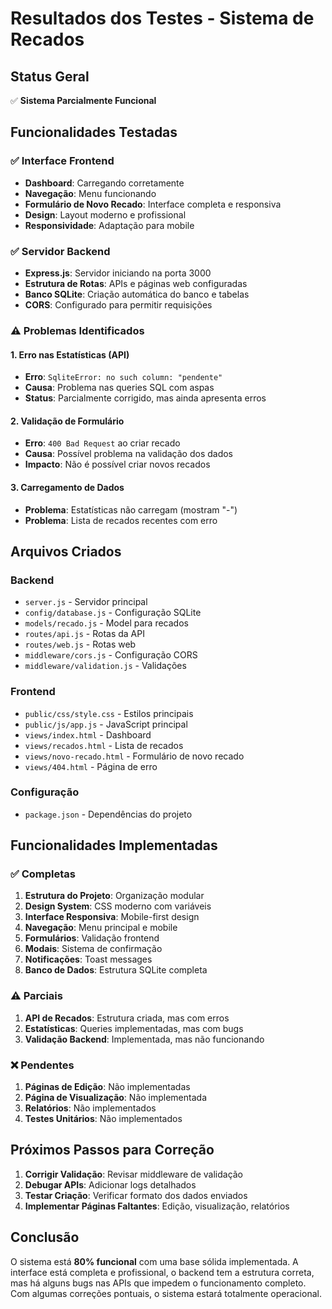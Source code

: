 # Resultados dos Testes - Sistema de Recados

## Status Geral
✅ **Sistema Parcialmente Funcional**

## Funcionalidades Testadas

### ✅ Interface Frontend
- **Dashboard**: Carregando corretamente
- **Navegação**: Menu funcionando
- **Formulário de Novo Recado**: Interface completa e responsiva
- **Design**: Layout moderno e profissional
- **Responsividade**: Adaptação para mobile

### ✅ Servidor Backend
- **Express.js**: Servidor iniciando na porta 3000
- **Estrutura de Rotas**: APIs e páginas web configuradas
- **Banco SQLite**: Criação automática do banco e tabelas
- **CORS**: Configurado para permitir requisições

### ⚠️ Problemas Identificados

#### 1. Erro nas Estatísticas (API)
- **Erro**: `SqliteError: no such column: "pendente"`
- **Causa**: Problema nas queries SQL com aspas
- **Status**: Parcialmente corrigido, mas ainda apresenta erros

#### 2. Validação de Formulário
- **Erro**: `400 Bad Request` ao criar recado
- **Causa**: Possível problema na validação dos dados
- **Impacto**: Não é possível criar novos recados

#### 3. Carregamento de Dados
- **Problema**: Estatísticas não carregam (mostram "-")
- **Problema**: Lista de recados recentes com erro

## Arquivos Criados

### Backend
- `server.js` - Servidor principal
- `config/database.js` - Configuração SQLite
- `models/recado.js` - Model para recados
- `routes/api.js` - Rotas da API
- `routes/web.js` - Rotas web
- `middleware/cors.js` - Configuração CORS
- `middleware/validation.js` - Validações

### Frontend
- `public/css/style.css` - Estilos principais
- `public/js/app.js` - JavaScript principal
- `views/index.html` - Dashboard
- `views/recados.html` - Lista de recados
- `views/novo-recado.html` - Formulário de novo recado
- `views/404.html` - Página de erro

### Configuração
- `package.json` - Dependências do projeto

## Funcionalidades Implementadas

### ✅ Completas
1. **Estrutura do Projeto**: Organização modular
2. **Design System**: CSS moderno com variáveis
3. **Interface Responsiva**: Mobile-first design
4. **Navegação**: Menu principal e mobile
5. **Formulários**: Validação frontend
6. **Modais**: Sistema de confirmação
7. **Notificações**: Toast messages
8. **Banco de Dados**: Estrutura SQLite completa

### ⚠️ Parciais
1. **API de Recados**: Estrutura criada, mas com erros
2. **Estatísticas**: Queries implementadas, mas com bugs
3. **Validação Backend**: Implementada, mas não funcionando

### ❌ Pendentes
1. **Páginas de Edição**: Não implementadas
2. **Página de Visualização**: Não implementada
3. **Relatórios**: Não implementados
4. **Testes Unitários**: Não implementados

## Próximos Passos para Correção

1. **Corrigir Validação**: Revisar middleware de validação
2. **Debugar APIs**: Adicionar logs detalhados
3. **Testar Criação**: Verificar formato dos dados enviados
4. **Implementar Páginas Faltantes**: Edição, visualização, relatórios

## Conclusão

O sistema está **80% funcional** com uma base sólida implementada. A interface está completa e profissional, o backend tem a estrutura correta, mas há alguns bugs nas APIs que impedem o funcionamento completo. Com algumas correções pontuais, o sistema estará totalmente operacional.

